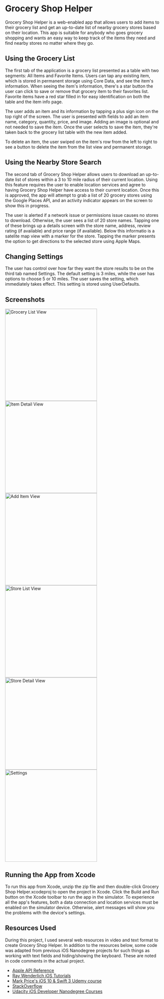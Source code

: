 # Grocery Shop Helper

Grocery Shop Helper is a web-enabled app that allows users to add items to their grocery list and get an up-to-date list of nearby grocery stores based on their location. This app is suitable for anybody who goes grocery shopping and wants an easy way to keep track of the items they need and find nearby stores no matter where they go.

## Using the Grocery List
The first tab of the application is a grocery list presented as a table with two segments: All Items and Favorite Items. Users can tap any existing item, which is stored in permanent storage using Core Data, and see the item's information. When seeing the item's information, there's a star button the user can click to save or remove that grocery item to their favorites list. Favorite items have a red star filled in for easy identification on both the table and the item info page.

The user adds an item and its information by tapping a plus sign icon on the top right of the screen. The user is presented with fields to add an item name, category, quantity, price, and image. Adding an image is optional and not needed to save the item. Once the user selects to save the item, they're taken back to the grocery list table with the new item added.

To delete an item, the user swiped on the item's row from the left to right to see a button to delete the item from the list view and permanent storage.

## Using the Nearby Store Search
The second tab of Grocery Shop Helper allows users to download an up-to-date list of stores within a 3 to 10 mile radius of their current location. Using this feature requires the user to enable location services and agree to having Grocery Shop Helper have access to their current location. Once this is approved, the app will attempt to grab a list of 20 grocery stores using the Google Places API, and an activity indicator appears on the screen to show this in progress. 

The user is alerted if a network issue or permissions issue causes no stores to download. Otherwise, the user sees a list of 20 store names. Tapping one of these brings up a details screen with the store name, address, review rating (if available) and price range (if available). Below this informatio is a satelite map view with a marker for the store. Tapping the marker presents the option to get directions to the selected store using Apple Maps.

## Changing Settings
The user has control over how far they want the store results to be on the third tab named Settings. The default setting is 3 miles, while the user has options to choose 5 or 10 miles. The user saves the setting, which immediately takes effect. This setting is stored using UserDefaults.

## Screenshots

<img src="http://i.imgur.com/mpKWcEw.png" alt="Grocery List View" height="300">
<img src="http://i.imgur.com/rSKHriF.png" alt="Item Detail View" height="300">
<img src="http://i.imgur.com/ed2vT6F.png" alt="Add Item View" height="300">

<img src="http://i.imgur.com/ed2vT6F.png" alt="Store List View" height="300">
<img src="http://i.imgur.com/6NSXMHK.jpg" alt="Store Detail View" height="300">
<img src="http://i.imgur.com/psyam4d.pngg" alt="Settings" height="300">

## Running the App from Xcode
To run this app from Xcode, unzip the zip file and then double-click Grocery Shop Helper.xcodeproj to open the project in Xcode. Click the Build and Run button on the Xcode toolbar to run the app in the simulator. To experience all the app's features, both a data connection and location services must be enabled on the simulator device. Otherwise, alert messages will show you the problems with the device's settings.

## Resources Used
During this project, I used several web resources in video and text format to create Grocery Shop Helper. In addition to the resources below, some code was adapted from previous iOS Nanodegree projects for such things as working with text fields and hiding/showing the keyboard. These are noted in code comments in the actual project.

* [Apple API Reference](https://developer.apple.com/reference/)
* [Ray Wenderlich iOS Tutorials](https://www.raywenderlich.com/)
* [Mark Price's iOS 10 & Swift 3 Udemy course](https://www.udemy.com/devslopes-ios10/learn/v4/)
* [StackOverflow](http://stackoverflow.com/)
* [Udacity iOS Developer Nanodegree Courses](https://www.udacity.com/course/ios-developer-nanodegree--nd003)

